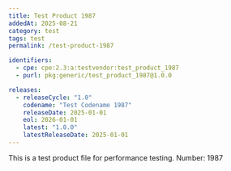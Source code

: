 ```yaml
---
title: Test Product 1987
addedAt: 2025-08-21
category: test
tags: test
permalink: /test-product-1987

identifiers:
  - cpe: cpe:2.3:a:testvendor:test_product_1987
  - purl: pkg:generic/test_product_1987@1.0.0

releases:
  - releaseCycle: "1.0"
    codename: "Test Codename 1987"
    releaseDate: 2025-01-01
    eol: 2026-01-01
    latest: "1.0.0"
    latestReleaseDate: 2025-01-01
---
```


This is a test product file for performance testing. Number: 1987
